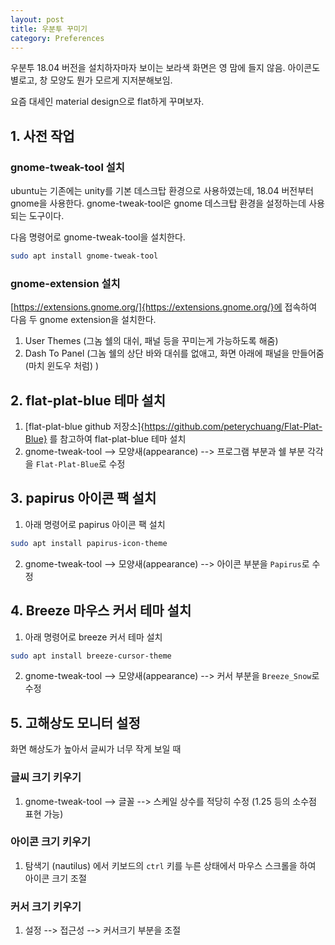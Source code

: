 ```yaml
---
layout: post
title: 우분투 꾸미기 
category: Preferences
---
```


우분투 18.04 버전을 설치하자마자 보이는 보라색 화면은 영 맘에 들지 않음.
아이콘도 별로고, 창 모양도 뭔가 모르게 지저분해보임.

요즘 대세인 material design으로 flat하게 꾸며보자.

## 1. 사전 작업

### gnome-tweak-tool 설치

ubuntu는 기존에는 unity를 기본 데스크탑 환경으로 사용하였는데, 18.04 버전부터 gnome을 사용한다.
gnome-tweak-tool은 gnome 데스크탑 환경을 설정하는데 사용되는 도구이다.

다음 명령어로 gnome-tweak-tool을 설치한다.

```bash
sudo apt install gnome-tweak-tool
```

### gnome-extension 설치

[https://extensions.gnome.org/]{https://extensions.gnome.org/}에 접속하여 다음 두 gnome extension을 설치한다.

1. User Themes (그놈 쉘의 대쉬, 패널 등을 꾸미는게 가능하도록 해줌)
2. Dash To Panel (그놈 쉘의 상단 바와 대쉬를 없애고, 화면 아래에 패널을 만들어줌 (마치 윈도우 처럼) )

## 2. flat-plat-blue 테마 설치

1. [flat-plat-blue github 저장소]{https://github.com/peterychuang/Flat-Plat-Blue} 를 참고하여 flat-plat-blue 테마 설치
2. gnome-tweak-tool --> 모양새(appearance) --> 프로그램 부분과 쉘 부분 각각을 `Flat-Plat-Blue`로 수정

## 3. papirus 아이콘 팩 설치

1. 아래 명령어로 papirus 아이콘 팩 설치
```bash
sudo apt install papirus-icon-theme
```
2. gnome-tweak-tool --> 모양새(appearance) --> 아이콘 부분을 `Papirus`로 수정

## 4. Breeze 마우스 커서 테마 설치

1. 아래 명령어로 breeze 커서 테마 설치
```bash
sudo apt install breeze-cursor-theme
```
2. gnome-tweak-tool --> 모양새(appearance) --> 커서 부분을 `Breeze_Snow`로 수정


## 5. 고해상도 모니터 설정

화면 해상도가 높아서 글씨가 너무 작게 보일 때

### 글씨 크기 키우기
1. gnome-tweak-tool --> 글꼴 --> 스케일 상수를 적당히 수정 (1.25 등의 소수점 표현 가능)

### 아이콘 크기 키우기
1. 탐색기 (nautilus) 에서 키보드의 `ctrl` 키를 누른 상태에서 마우스 스크롤을 하여 아이콘 크기 조절

### 커서 크기 키우기
1. 설정 --> 접근성 --> 커서크기 부분을 조절

